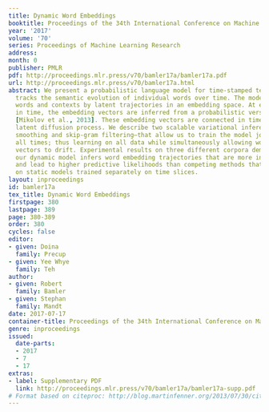 ```yaml
---
title: Dynamic Word Embeddings
booktitle: Proceedings of the 34th International Conference on Machine Learning
year: '2017'
volume: '70'
series: Proceedings of Machine Learning Research
address: 
month: 0
publisher: PMLR
pdf: http://proceedings.mlr.press/v70/bamler17a/bamler17a.pdf
url: http://proceedings.mlr.press/v70/bamler17a.html
abstract: We present a probabilistic language model for time-stamped text data which
  tracks the semantic evolution of individual words over time. The model represents
  words and contexts by latent trajectories in an embedding space. At each moment
  in time, the embedding vectors are inferred from a probabilistic version of word2vec
  [Mikolov et al., 2013]. These embedding vectors are connected in time through a
  latent diffusion process. We describe two scalable variational inference algorithms–skip-gram
  smoothing and skip-gram filtering–that allow us to train the model jointly over
  all times; thus learning on all data while simultaneously allowing word and context
  vectors to drift. Experimental results on three different corpora demonstrate that
  our dynamic model infers word embedding trajectories that are more interpretable
  and lead to higher predictive likelihoods than competing methods that are based
  on static models trained separately on time slices.
layout: inproceedings
id: bamler17a
tex_title: Dynamic Word Embeddings
firstpage: 380
lastpage: 389
page: 380-389
order: 380
cycles: false
editor:
- given: Doina
  family: Precup
- given: Yee Whye
  family: Teh
author:
- given: Robert
  family: Bamler
- given: Stephan
  family: Mandt
date: 2017-07-17
container-title: Proceedings of the 34th International Conference on Machine Learning
genre: inproceedings
issued:
  date-parts:
  - 2017
  - 7
  - 17
extras:
- label: Supplementary PDF
  link: http://proceedings.mlr.press/v70/bamler17a/bamler17a-supp.pdf
# Format based on citeproc: http://blog.martinfenner.org/2013/07/30/citeproc-yaml-for-bibliographies/
---
```

